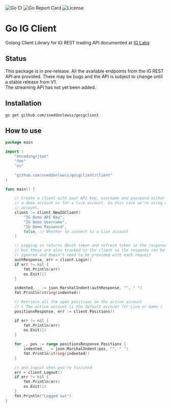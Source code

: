 ![Go CI](https://github.com/sneddonlewis/goigclient/actions/workflows/run-tests.yml/badge.svg) 
![Go Report Card](https://goreportcard.com/badge/github.com/sneddonlewis/goigclient) 
![License](https://img.shields.io/github/license/sneddonlewis/goigclient)

# Go IG Client
Golang Client Library for IG REST trading API documented at [IG Labs](https://labs.ig.com/rest-trading-api-guide.html)

## Status

This package is in pre-release. All the available endpoints from the IG REST API are provided. There may be bugs and the API is subject to change until a stable release from V1.  
The streaming API has not yet been added.

## Installation

```
go get github.com/sneddonlewis/goigclient
```

## How to use

```go
package main

import (
	"encoding/json"
	"fmt"
	"os"

	"github.com/sneddonlewis/goigclient/client"
)

func main() {

    // Create a client with your API key, username and password either for
    // a demo account or for a live account. In this case we're using a demo
    // account.
    client := client.NewIGClient(
        "IG Demo API Key",
        "IG Demo Username",
        "IG Demo Password",
        false, // Whether to connect to a Live account
    )

    // Logging in returns OAuth token and refresh token in the response
    // but these are also tracked in the client so the response can be
    // ignored and doesn't need to be provided with each request
    authResponse, err = client.Login()
    if err != nil {
        fmt.Println(err)
        os.Exit(1)
    }

    indented, _ := json.MarshalIndent(authResponse, "", " ")
    fmt.Println(string(indented))

    // Retrieve all the open positions on the active account
    // ( The active account is the default account for Live or Demo )
    positionsResponse, err := client.Positions()

    if err != nil {
        fmt.Println(err)
	    os.Exit(1)
    }

    for _, pos := range positionsResponse.Positions {
        indented, _ = json.MarshalIndent(pos, "", " ")
	    fmt.Println(string(indented))
    }

    // and logout when you're finished
    err = client.Logout()
    if err != nil {
        fmt.Println(err)
        os.Exit(1)
    }
    fmt.Println("Logged out")
}
```

